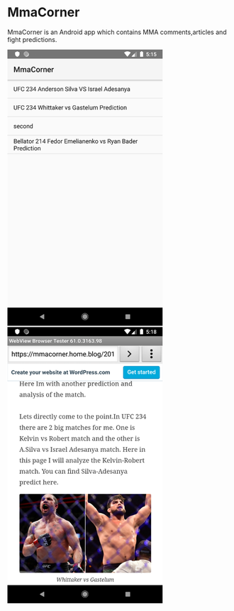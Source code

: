 # MmaCorner

MmaCorner is an Android app which contains MMA comments,articles and fight predictions.

<img src="/First.png"  width= "350">

<img src="/Second.png"  width= "350">
